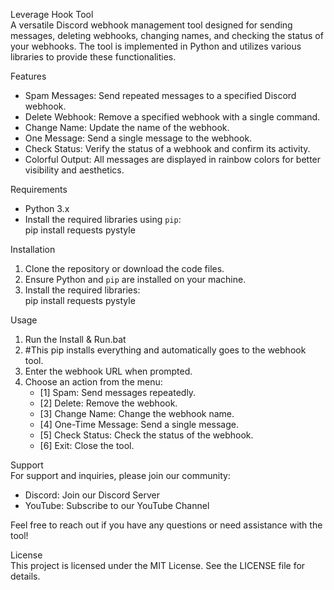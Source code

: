 Leverage Hook Tool  
A versatile Discord webhook management tool designed for sending messages, deleting webhooks, changing names, and checking the status of your webhooks. The tool is implemented in Python and utilizes various libraries to provide these functionalities.

Features  
- Spam Messages: Send repeated messages to a specified Discord webhook.  
- Delete Webhook: Remove a specified webhook with a single command.  
- Change Name: Update the name of the webhook.  
- One Message: Send a single message to the webhook.  
- Check Status: Verify the status of a webhook and confirm its activity.  
- Colorful Output: All messages are displayed in rainbow colors for better visibility and aesthetics.

Requirements  
- Python 3.x  
- Install the required libraries using `pip`:  
  pip install requests pystyle

Installation  
1. Clone the repository or download the code files.  
2. Ensure Python and `pip` are installed on your machine.  
3. Install the required libraries:  
   pip install requests pystyle

Usage  
1. Run the Install & Run.bat
2. #This pip installs everything and automatically goes to the webhook tool. 
3. Enter the webhook URL when prompted.  
4. Choose an action from the menu:  
   - [1] Spam: Send messages repeatedly.  
   - [2] Delete: Remove the webhook.  
   - [3] Change Name: Change the webhook name.  
   - [4] One-Time Message: Send a single message.  
   - [5] Check Status: Check the status of the webhook.  
   - [6] Exit: Close the tool.

Support  
For support and inquiries, please join our community:

- Discord: Join our Discord Server  
- YouTube: Subscribe to our YouTube Channel

Feel free to reach out if you have any questions or need assistance with the tool!

License  
This project is licensed under the MIT License. See the LICENSE file for details.
